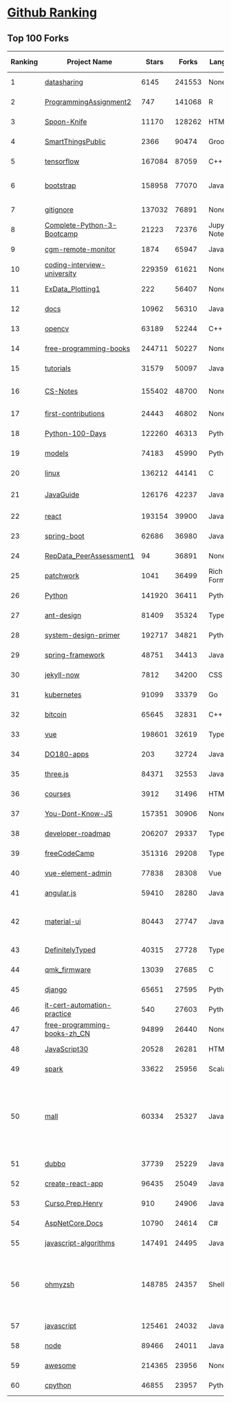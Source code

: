 [Github Ranking](../README.md)
==========

## Top 100 Forks

| Ranking | Project Name | Stars | Forks | Language | Open Issues | Description | Last Commit |
| ------- | ------------ | ----- | ----- | -------- | ----------- | ----------- | ----------- |
| 1 | [datasharing](https://github.com/jtleek/datasharing) | 6145 | 241553 | None | 295 | The Leek group guide to data sharing  | 2022-07-22T18:34:33Z |
| 2 | [ProgrammingAssignment2](https://github.com/rdpeng/ProgrammingAssignment2) | 747 | 141068 | R | 182 | Repository for Programming Assignment 2 for R Programming on Coursera | 2022-08-13T22:43:19Z |
| 3 | [Spoon-Knife](https://github.com/octocat/Spoon-Knife) | 11170 | 128262 | HTML | 1458 | This repo is for demonstration purposes only. | 2022-08-14T00:15:55Z |
| 4 | [SmartThingsPublic](https://github.com/SmartThingsCommunity/SmartThingsPublic) | 2366 | 90474 | Groovy | 60 | SmartThings open-source DeviceType Handlers and SmartApps code | 2022-08-13T11:04:51Z |
| 5 | [tensorflow](https://github.com/tensorflow/tensorflow) | 167084 | 87059 | C++ | 2117 | An Open Source Machine Learning Framework for Everyone | 2022-08-13T21:47:30Z |
| 6 | [bootstrap](https://github.com/twbs/bootstrap) | 158958 | 77070 | JavaScript | 265 | The most popular HTML, CSS, and JavaScript framework for developing responsive, mobile first projects on the web. | 2022-08-13T16:41:59Z |
| 7 | [gitignore](https://github.com/github/gitignore) | 137032 | 76891 | None | 0 | A collection of useful .gitignore templates | 2022-08-13T15:21:30Z |
| 8 | [Complete-Python-3-Bootcamp](https://github.com/Pierian-Data/Complete-Python-3-Bootcamp) | 21223 | 72376 | Jupyter Notebook | 83 | Course Files for Complete Python 3 Bootcamp Course on Udemy | 2022-08-03T08:22:14Z |
| 9 | [cgm-remote-monitor](https://github.com/nightscout/cgm-remote-monitor) | 1874 | 65947 | JavaScript | 128 | nightscout web monitor | 2022-08-13T17:01:01Z |
| 10 | [coding-interview-university](https://github.com/jwasham/coding-interview-university) | 229359 | 61621 | None | 37 | A complete computer science study plan to become a software engineer. | 2022-08-11T03:58:56Z |
| 11 | [ExData_Plotting1](https://github.com/rdpeng/ExData_Plotting1) | 222 | 56407 | None | 76 | Plotting Assignment 1 for Exploratory Data Analysis | 2022-08-02T11:34:39Z |
| 12 | [docs](https://github.com/github/docs) | 10962 | 56310 | JavaScript | 115 | The open-source repo for docs.github.com | 2022-08-13T20:23:40Z |
| 13 | [opencv](https://github.com/opencv/opencv) | 63189 | 52244 | C++ | 2134 | Open Source Computer Vision Library | 2022-08-14T01:20:46Z |
| 14 | [free-programming-books](https://github.com/EbookFoundation/free-programming-books) | 244711 | 50227 | None | 28 | :books: Freely available programming books | 2022-08-14T02:19:12Z |
| 15 | [tutorials](https://github.com/eugenp/tutorials) | 31579 | 50097 | Java | 29 | Just Announced - "Learn Spring Security OAuth":  | 2022-08-13T17:36:25Z |
| 16 | [CS-Notes](https://github.com/CyC2018/CS-Notes) | 155402 | 48700 | None | 112 | :books: 技术面试必备基础知识、Leetcode、计算机操作系统、计算机网络、系统设计 | 2022-08-11T23:59:58Z |
| 17 | [first-contributions](https://github.com/firstcontributions/first-contributions) | 24443 | 46802 | None | 9 | 🚀✨ Help beginners to contribute to open source projects | 2022-08-14T01:37:24Z |
| 18 | [Python-100-Days](https://github.com/jackfrued/Python-100-Days) | 122260 | 46313 | Python | 472 | Python - 100天从新手到大师 | 2022-08-11T07:51:19Z |
| 19 | [models](https://github.com/tensorflow/models) | 74183 | 45990 | Python | 1113 | Models and examples built with TensorFlow | 2022-08-12T23:42:05Z |
| 20 | [linux](https://github.com/torvalds/linux) | 136212 | 44141 | C | 0 | Linux kernel source tree | 2022-08-14T00:39:22Z |
| 21 | [JavaGuide](https://github.com/Snailclimb/JavaGuide) | 126176 | 42237 | Java | 66 | 「Java学习+面试指南」一份涵盖大部分 Java 程序员所需要掌握的核心知识。准备 Java 面试，首选 JavaGuide！ | 2022-08-13T15:23:23Z |
| 22 | [react](https://github.com/facebook/react) | 193154 | 39900 | JavaScript | 772 | A declarative, efficient, and flexible JavaScript library for building user interfaces. | 2022-08-12T20:27:54Z |
| 23 | [spring-boot](https://github.com/spring-projects/spring-boot) | 62686 | 36980 | Java | 551 | Spring Boot | 2022-08-13T12:03:14Z |
| 24 | [RepData_PeerAssessment1](https://github.com/rdpeng/RepData_PeerAssessment1) | 94 | 36891 | None | 6 | Peer Assessment 1 for Reproducible Research | 2022-04-16T07:45:46Z |
| 25 | [patchwork](https://github.com/jlord/patchwork) | 1041 | 36499 | Rich Text Format | 20 | All the Git-it Workshop completers!  | 2022-08-14T02:50:58Z |
| 26 | [Python](https://github.com/TheAlgorithms/Python) | 141920 | 36411 | Python | 27 | All Algorithms implemented in Python | 2022-08-13T18:58:37Z |
| 27 | [ant-design](https://github.com/ant-design/ant-design) | 81409 | 35324 | TypeScript | 824 | An enterprise-class UI design language and React UI library | 2022-08-14T02:13:12Z |
| 28 | [system-design-primer](https://github.com/donnemartin/system-design-primer) | 192717 | 34821 | Python | 164 | Learn how to design large-scale systems. Prep for the system design interview.  Includes Anki flashcards. | 2022-08-03T02:23:02Z |
| 29 | [spring-framework](https://github.com/spring-projects/spring-framework) | 48751 | 34413 | Java | 1210 | Spring Framework | 2022-08-13T21:43:18Z |
| 30 | [jekyll-now](https://github.com/barryclark/jekyll-now) | 7812 | 34200 | CSS | 142 | Build a Jekyll blog in minutes, without touching the command line. | 2022-08-11T12:14:06Z |
| 31 | [kubernetes](https://github.com/kubernetes/kubernetes) | 91099 | 33379 | Go | 1656 | Production-Grade Container Scheduling and Management | 2022-08-14T02:16:10Z |
| 32 | [bitcoin](https://github.com/bitcoin/bitcoin) | 65645 | 32831 | C++ | 472 | Bitcoin Core integration/staging tree | 2022-08-13T18:29:23Z |
| 33 | [vue](https://github.com/vuejs/vue) | 198601 | 32619 | TypeScript | 342 | 🖖 Vue.js is a progressive, incrementally-adoptable JavaScript framework for building UI on the web. | 2022-08-13T12:58:21Z |
| 34 | [DO180-apps](https://github.com/RedHatTraining/DO180-apps) | 203 | 32724 | JavaScript | 0 | DO180 Repository for Sample Applications | 2022-08-11T12:20:17Z |
| 35 | [three.js](https://github.com/mrdoob/three.js) | 84371 | 32553 | JavaScript | 353 | JavaScript 3D Library. | 2022-08-14T01:43:57Z |
| 36 | [courses](https://github.com/DataScienceSpecialization/courses) | 3912 | 31496 | HTML | 26 | Course materials for the Data Science Specialization: https://www.coursera.org/specialization/jhudatascience/1 | 2021-03-30T06:51:57Z |
| 37 | [You-Dont-Know-JS](https://github.com/getify/You-Dont-Know-JS) | 157351 | 30906 | None | 83 | A book series on JavaScript. @YDKJS on twitter. | 2022-08-08T19:23:01Z |
| 38 | [developer-roadmap](https://github.com/kamranahmedse/developer-roadmap) | 206207 | 29337 | TypeScript | 98 | Roadmap to becoming a developer in 2022 | 2022-08-13T22:45:10Z |
| 39 | [freeCodeCamp](https://github.com/freeCodeCamp/freeCodeCamp) | 351316 | 29208 | TypeScript | 142 | freeCodeCamp.org's open-source codebase and curriculum. Learn to code for free. | 2022-08-14T01:58:42Z |
| 40 | [vue-element-admin](https://github.com/PanJiaChen/vue-element-admin) | 77838 | 28308 | Vue | 1125 | :tada: A magical vue admin                                                                https://panjiachen.github.io/vue-element-admin | 2022-07-28T03:16:21Z |
| 41 | [angular.js](https://github.com/angular/angular.js) | 59410 | 28280 | JavaScript | 391 | AngularJS - HTML enhanced for web apps! | 2022-04-12T15:57:22Z |
| 42 | [material-ui](https://github.com/mui/material-ui) | 80443 | 27747 | JavaScript | 1044 | MUI Core is a collection of React UI libraries for shipping new features faster. Start with Material UI, our fully-loaded component library, or bring your own design system to our production-ready components. | 2022-08-14T02:04:22Z |
| 43 | [DefinitelyTyped](https://github.com/DefinitelyTyped/DefinitelyTyped) | 40315 | 27728 | TypeScript | 613 | The repository for high quality TypeScript type definitions. | 2022-08-14T02:36:18Z |
| 44 | [qmk_firmware](https://github.com/qmk/qmk_firmware) | 13039 | 27685 | C | 364 | Open-source keyboard firmware for Atmel AVR and Arm USB families | 2022-08-14T02:56:23Z |
| 45 | [django](https://github.com/django/django) | 65651 | 27595 | Python | 0 | The Web framework for perfectionists with deadlines. | 2022-08-13T21:37:25Z |
| 46 | [it-cert-automation-practice](https://github.com/google/it-cert-automation-practice) | 540 | 27603 | Python | 53 | Google IT Automation with Python Professional Certificate - Practice files | 2022-08-14T00:10:41Z |
| 47 | [free-programming-books-zh_CN](https://github.com/justjavac/free-programming-books-zh_CN) | 94899 | 26440 | None | 0 | :books: 免费的计算机编程类中文书籍，欢迎投稿 | 2022-08-13T10:24:50Z |
| 48 | [JavaScript30](https://github.com/wesbos/JavaScript30) | 20528 | 26281 | HTML | 0 | 30 Day Vanilla JS Challenge | 2022-08-11T19:26:32Z |
| 49 | [spark](https://github.com/apache/spark) | 33622 | 25956 | Scala | 0 | Apache Spark - A unified analytics engine for large-scale data processing | 2022-08-14T01:16:09Z |
| 50 | [mall](https://github.com/macrozheng/mall) | 60334 | 25327 | Java | 25 | mall项目是一套电商系统，包括前台商城系统及后台管理系统，基于SpringBoot+MyBatis实现，采用Docker容器化部署。 前台商城系统包含首页门户、商品推荐、商品搜索、商品展示、购物车、订单流程、会员中心、客户服务、帮助中心等模块。 后台管理系统包含商品管理、订单管理、会员管理、促销管理、运营管理、内容管理、统计报表、财务管理、权限管理、设置等模块。 | 2022-08-10T12:08:52Z |
| 51 | [dubbo](https://github.com/apache/dubbo) | 37739 | 25229 | Java | 417 | Apache Dubbo is a high-performance, java based, open source RPC framework. | 2022-08-14T02:50:39Z |
| 52 | [create-react-app](https://github.com/facebook/create-react-app) | 96435 | 25049 | JavaScript | 1405 | Set up a modern web app by running one command. | 2022-08-13T11:52:49Z |
| 53 | [Curso.Prep.Henry](https://github.com/atralice/Curso.Prep.Henry) | 910 | 24906 | JavaScript | 0 | Curso de Preparación para Ingresar a Henry. | 2022-07-24T01:48:42Z |
| 54 | [AspNetCore.Docs](https://github.com/dotnet/AspNetCore.Docs) | 10790 | 24614 | C# | 556 | Documentation for ASP.NET Core | 2022-08-13T16:45:44Z |
| 55 | [javascript-algorithms](https://github.com/trekhleb/javascript-algorithms) | 147491 | 24495 | JavaScript | 106 | 📝 Algorithms and data structures implemented in JavaScript with explanations and links to further readings | 2022-08-12T18:59:19Z |
| 56 | [ohmyzsh](https://github.com/ohmyzsh/ohmyzsh) | 148785 | 24357 | Shell | 226 | 🙃   A delightful community-driven (with 2,000+ contributors) framework for managing your zsh configuration. Includes 300+ optional plugins (rails, git, macOS, hub, docker, homebrew, node, php, python, etc), 140+ themes to spice up your morning, and an auto-update tool so that makes it easy to keep up with the latest updates from the community. | 2022-08-13T17:25:55Z |
| 57 | [javascript](https://github.com/airbnb/javascript) | 125461 | 24032 | JavaScript | 90 | JavaScript Style Guide | 2022-08-12T07:14:15Z |
| 58 | [node](https://github.com/nodejs/node) | 89466 | 24011 | JavaScript | 1285 | Node.js JavaScript runtime :sparkles::turtle::rocket::sparkles: | 2022-08-14T02:17:32Z |
| 59 | [awesome](https://github.com/sindresorhus/awesome) | 214365 | 23956 | None | 21 | 😎 Awesome lists about all kinds of interesting topics | 2022-08-11T12:20:41Z |
| 60 | [cpython](https://github.com/python/cpython) | 46855 | 23957 | Python | 6801 | The Python programming language | 2022-08-14T01:36:40Z |

